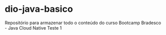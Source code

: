 # dio-java-basico
Repositório para armazenar todo o conteúdo do curso Bootcamp Bradesco - Java Cloud Native
Teste 1

